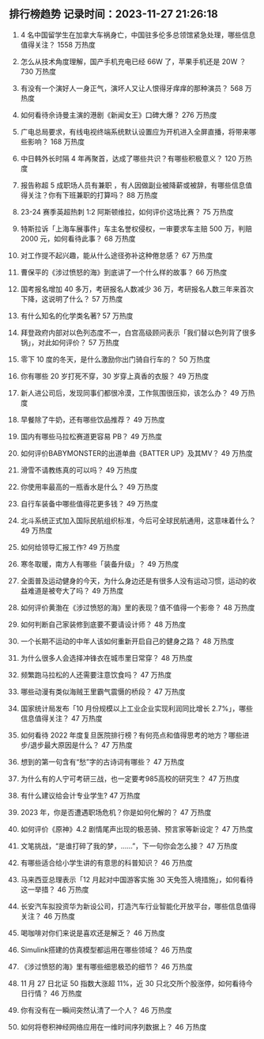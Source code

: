 
## 排行榜趋势 记录时间：2023-11-27 21:26:18
  
  1. 4 名中国留学生在加拿大车祸身亡，中国驻多伦多总领馆紧急处理，哪些信息值得关注？ 1558 万热度
    
  2. 怎么从技术角度理解，国产手机充电已经 66W 了，苹果手机还是 20W ？ 730 万热度
    
  3. 有没有一个演好人一身正气，演坏人又让人恨得牙痒痒的那种演员？ 568 万热度
    
  4. 如何看待佘诗曼主演的港剧《新闻女王》口碑大爆？ 276 万热度
    
  5. 广电总局要求，有线电视终端系统默认设置应为开机进入全屏直播，将带来哪些影响？ 168 万热度
    
  6. 中日韩外长时隔 4 年再聚首，达成了哪些共识？有哪些积极意义？ 120 万热度
    
  7. 报告称超 5 成职场人员有兼职 ，有人因做副业被降薪或被辞，有哪些信息值得关注？你有下班兼职的打算吗？ 88 万热度
    
  8. 23-24 赛季英超热刺 1:2 阿斯顿维拉，如何评价这场比赛？ 75 万热度
    
  9. 特斯拉诉「上海车展事件」车主名誉权侵权，一审要求车主赔 500 万，判赔 2000 元，如何看待此事？ 68 万热度
    
  10. 对工作提不起兴趣，能从什么途径弥补这种倦怠感？ 67 万热度
    
  11. 曹保平的《涉过愤怒的海》到底讲了一个什么样的故事？ 66 万热度
    
  12. 国考报名增加 40 多万，考研报名人数减少 36 万，考研报名人数三年来首次下降，这说明了什么？ 57 万热度
    
  13. 有什么知名的化学类名著? 57 万热度
    
  14. 拜登政府内部对以色列态度不一，白宫高级顾问表示「我们替以色列背了很多锅」，对此如何评价？ 57 万热度
    
  15. 零下 10 度的冬天，是什么激励你出门骑自行车的？ 50 万热度
    
  16. 你有哪些 20 岁打死不穿，30 岁穿上真香的衣服？ 49 万热度
    
  17. 新人进公司后，发现同事们都很冷漠，工作氛围很压抑，该怎么办？ 49 万热度
    
  18. 早餐除了牛奶，还有哪些饮品推荐？ 49 万热度
    
  19. 国内有哪些马拉松赛道更容易 PB？ 49 万热度
    
  20. 如何评价BABYMONSTER的出道单曲《BATTER UP》及其MV？ 49 万热度
    
  21. 滑雪不请教练真的可以吗？ 49 万热度
    
  22. 你使用率最高的一瓶香水是什么？ 49 万热度
    
  23. 自行车装备中哪些值得花更多钱？ 49 万热度
    
  24. 北斗系统正式加入国际民航组织标准，今后可全球民航通用，这意味着什么？ 49 万热度
    
  25. 如何给领导汇报工作? 49 万热度
    
  26. 寒冬取暖，南方人有哪些「装备升级」？ 49 万热度
    
  27. 全面普及运动健身的今天，为什么身边还是有很多人没有运动习惯，运动的收益难道是被夸大了吗？ 49 万热度
    
  28. 如何评价黄渤在《涉过愤怒的海》里的表现？值不值得一个影帝？ 48 万热度
    
  29. 如何判断自己家装修到底要不要请设计师？ 48 万热度
    
  30. 一个长期不运动的中年人该如何重新开启自己的健身之路？ 48 万热度
    
  31. 为什么很多人会选择冲锋衣在城市里日常穿？ 48 万热度
    
  32. 频繁跑马拉松的人还需要注意饮食吗？ 47 万热度
    
  33. 哪些动漫有类似海贼王里霸气震慑的桥段？ 47 万热度
    
  34. 国家统计局发布「10 月份规模以上工业企业实现利润同比增长 2.7%」，哪些信息值得关注？ 47 万热度
    
  35. 如何看待 2022 年度复旦医院排行榜？有何亮点和值得思考的地方？哪些进步/退步最大原因是什么？ 47 万热度
    
  36. 想到的第一句含有“愁”字的古诗词有哪些？ 47 万热度
    
  37. 为什么有的人宁可考研三战，也一定要考985高校的研究生？ 47 万热度
    
  38. 有什么建议给会计专业学生? 47 万热度
    
  39. 2023 年，你是否遭遇职场危机？你是如何化解的？ 47 万热度
    
  40. 如何评价《原神》4.2 剧情尾声出现的极恶骑、预言家等新设定？ 47 万热度
    
  41. 文笔挑战，“是谁打碎了我的梦，……”，下一句你会怎么接？ 47 万热度
    
  42. 有哪些适合给小学生讲的有意思的科普知识？ 46 万热度
    
  43. 马来西亚总理表示「12 月起对中国游客实施 30 天免签入境措施」，如何看待这一举措？ 46 万热度
    
  44. 长安汽车拟投资华为新设公司，打造汽车行业智能化开放平台，哪些信息值得关注？ 46 万热度
    
  45. 喝咖啡对你们来说是喜欢还是解乏？ 46 万热度
    
  46. Simulink搭建的仿真模型都运用在哪些领域？ 46 万热度
    
  47. 《涉过愤怒的海》里有哪些细思极恐的细节？ 46 万热度
    
  48. 11 月 27 日北证 50 指数大涨超 11%，近 30 只北交所个股涨停，如何看待今日行情？ 46 万热度
    
  49. 你有没有在一瞬间突然认清了一个人？ 46 万热度
    
  50. 如何将卷积神经网络应用在一维时间序列数据上？ 46 万热度
    